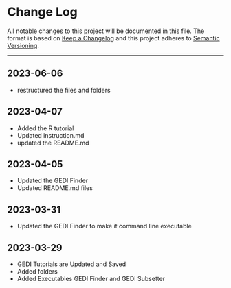 # Change Log
All notable changes to this project will be documented in this file. 
The format is based on [Keep a Changelog](http://keepachangelog.com/)
and this project adheres to [Semantic Versioning](http://semver.org/).
_________________________________________________________________________
## 2023-06-06
- restructured the files and folders

## 2023-04-07
- Added the R tutorial
- Updated instruction.md
- updated the README.md

## 2023-04-05
- Updated the GEDI Finder
- Updated README.md files

## 2023-03-31  
- Updated the GEDI Finder to make it command line executable

## 2023-03-29  
- GEDI Tutorials are Updated and Saved
- Added folders
- Added Executables GEDI Finder and GEDI Subsetter


 
